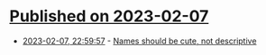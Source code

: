 # [Published on 2023-02-07](index.md)

* [2023-02-07, 22:59:57](https://lobste.rs/s/7heetq/names_should_be_cute_not_descriptive) - [Names should be cute, not descriptive](https://ntietz.com/blog/name-your-projects-cutesy-things/)
